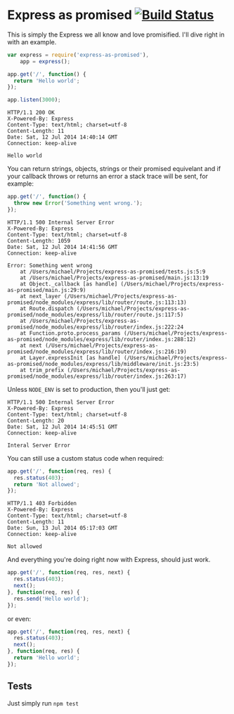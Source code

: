 # Express as promised [![Build Status](https://travis-ci.org/leahciMic/express-as-promised.svg?branch=master)](https://travis-ci.org/leahciMic/express-as-promised)

This is simply the Express we all know and love promisified. I'll dive right in
with an example.

```js
var express = require('express-as-promised'),
    app = express();

app.get('/', function() {
  return 'Hello world';
});

app.listen(3000);
```

```text
HTTP/1.1 200 OK
X-Powered-By: Express
Content-Type: text/html; charset=utf-8
Content-Length: 11
Date: Sat, 12 Jul 2014 14:40:14 GMT
Connection: keep-alive

Hello world
```

You can return strings, objects, strings or their promised equivelant and if your
callback throws or returns an error a stack trace will be sent, for example:

```js
app.get('/', function() {
  throw new Error('Something went wrong.');
});
```

```text
HTTP/1.1 500 Internal Server Error
X-Powered-By: Express
Content-Type: text/html; charset=utf-8
Content-Length: 1059
Date: Sat, 12 Jul 2014 14:41:56 GMT
Connection: keep-alive

Error: Something went wrong
    at /Users/michael/Projects/express-as-promised/tests.js:5:9
    at /Users/michael/Projects/express-as-promised/main.js:13:19
    at Object._callback [as handle] (/Users/michael/Projects/express-as-promised/main.js:29:9)
    at next_layer (/Users/michael/Projects/express-as-promised/node_modules/express/lib/router/route.js:113:13)
    at Route.dispatch (/Users/michael/Projects/express-as-promised/node_modules/express/lib/router/route.js:117:5)
    at /Users/michael/Projects/express-as-promised/node_modules/express/lib/router/index.js:222:24
    at Function.proto.process_params (/Users/michael/Projects/express-as-promised/node_modules/express/lib/router/index.js:288:12)
    at next (/Users/michael/Projects/express-as-promised/node_modules/express/lib/router/index.js:216:19)
    at Layer.expressInit [as handle] (/Users/michael/Projects/express-as-promised/node_modules/express/lib/middleware/init.js:23:5)
    at trim_prefix (/Users/michael/Projects/express-as-promised/node_modules/express/lib/router/index.js:263:17)
```

Unless `NODE_ENV` is set to production, then you'll just get:

```text
HTTP/1.1 500 Internal Server Error
X-Powered-By: Express
Content-Type: text/html; charset=utf-8
Content-Length: 20
Date: Sat, 12 Jul 2014 14:45:51 GMT
Connection: keep-alive

Interal Server Error
```

You can still use a custom status code when required:

```js
app.get('/', function(req, res) {
  res.status(403);
  return 'Not allowed';
});
```

```text
HTTP/1.1 403 Forbidden
X-Powered-By: Express
Content-Type: text/html; charset=utf-8
Content-Length: 11
Date: Sun, 13 Jul 2014 05:17:03 GMT
Connection: keep-alive

Not allowed
```

And everything you're doing right now with Express, should just work.

```js
app.get('/', function(req, res, next) {
  res.status(403);
  next();
}, function(req, res) {
  res.send('Hello world');
});
```

or even:

```js
app.get('/', function(req, res, next) {
  res.status(403);
  next();
}, function(req, res) {
  return 'Hello world';
});
```

## Tests

Just simply run `npm test`